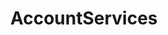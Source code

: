 ---
title: AccountServices
taxonomy:
    category:
        - docs
visible: true
highlight:
    enabled: false
---